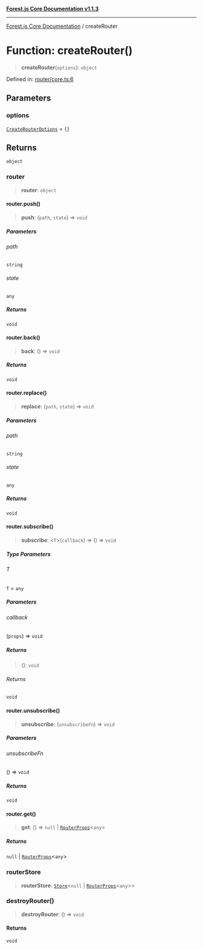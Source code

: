 [**Forest.js Core Documentation v1.1.3**](../README.md)

***

[Forest.js Core Documentation](../README.md) / createRouter

# Function: createRouter()

> **createRouter**(`options`): `object`

Defined in: [router/core.ts:6](https://github.com/GrangbelrLurain/forest-js/blob/bdde5e53b4a2b124cb391dbc48a1becdc370cd3d/packages/core/src/router/core.ts#L6)

## Parameters

### options

[`CreateRouterOptions`](../type-aliases/CreateRouterOptions.md) = `{}`

## Returns

`object`

### router

> **router**: `object`

#### router.push()

> **push**: (`path`, `state`) => `void`

##### Parameters

###### path

`string`

###### state

`any`

##### Returns

`void`

#### router.back()

> **back**: () => `void`

##### Returns

`void`

#### router.replace()

> **replace**: (`path`, `state`) => `void`

##### Parameters

###### path

`string`

###### state

`any`

##### Returns

`void`

#### router.subscribe()

> **subscribe**: \<`T`\>(`callback`) => () => `void`

##### Type Parameters

###### T

`T` = `any`

##### Parameters

###### callback

(`props`) => `void`

##### Returns

> (): `void`

###### Returns

`void`

#### router.unsubscribe()

> **unsubscribe**: (`unsubscribeFn`) => `void`

##### Parameters

###### unsubscribeFn

() => `void`

##### Returns

`void`

#### router.get()

> **get**: () => `null` \| [`RouterProps`](../type-aliases/RouterProps.md)\<`any`\>

##### Returns

`null` \| [`RouterProps`](../type-aliases/RouterProps.md)\<`any`\>

### routerStore

> **routerStore**: [`Store`](../type-aliases/Store.md)\<`null` \| [`RouterProps`](../type-aliases/RouterProps.md)\<`any`\>\>

### destroyRouter()

> **destroyRouter**: () => `void`

#### Returns

`void`
